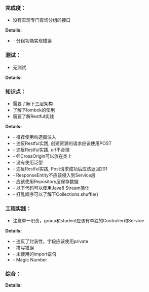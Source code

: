### 完成度：
* 没有实现专门查询分组的接口

__Details:__

- \- 分组功能实现错误

### 测试：
* 无测试

__Details:__



### 知识点：
* 需要了解下三层架构
* 了解下lombok的使用
* 需要了解Restful实践

__Details:__

- \- 推荐使用构造器注入
- \- 违反Restful实践, 创建资源的请求应该使用POST
- \- 违反Restful实践, url不合理
- \- @CrossOrigin可以放在类上
- \- 没有使用泛型
- \- 违反Restful实践, Post请求成功后应该返回201
- \- ResponseEntity不应该侵入到Service层
- \- 应该使用Repository层保存数据
- \- 以下代码可以使用Java8 Stream简化
- \- 打乱顺序可以了解下Collections.shuffle()

### 工程实践：
* 注意单一职责，group和student应该有单独的Controller和Service

__Details:__

- \- 违反了封装性，字段应该使用private
- \- 拼写错误
- \- 未使用的import语句
- \- Magic Number

### 综合：


__Details:__



